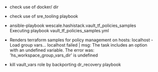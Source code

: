 * check use of docker/ dir
* check use of sre_tooling playbook

* ansible-playbook wescale.hashistack.vault_tf_policies_samples
Executing playbook vault_tf_policies_samples.yml

- Renders terraform samples for policy management on hosts: localhost -
Load group vars...
  localhost failed | msg: The task includes an option with an undefined variable. The error was: 'hs_workspace_group_vars_dir' is undefined

* kill vault_vars role by backporting dr_recovery playbook
